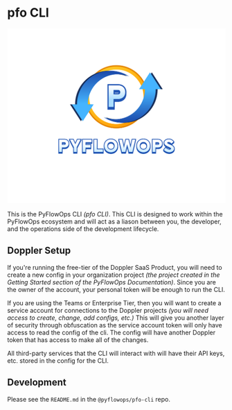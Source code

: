 # pfo CLI

![alt text](FullLogo_Transparent.png)

This is the PyFlowOps CLI _(pfo CLI)_. This CLI is designed to work within the PyFlowOps
ecosystem and will act as a liason between you, the developer, and the operations side
of the development lifecycle.

## Doppler Setup

If you're running the free-tier of the Doppler SaaS Product, you will need to create a new config
in your organization project _(the project created in the Getting Started section of the PyFlowOps Documentation)_.
Since you are the owner of the account, your personal token will be enough to run the CLI.

If you are using the Teams or Enterprise Tier, then you will want to create a service account for connections to the
Doppler projects _(you will need access to create, change, add configs, etc.)_ This will give you another layer of
security through obfuscation as the service account token will only have access to read the config of the cli. The
config will have another Doppler token that has access to make all of the changes.

All third-party services that the CLI will interact with will have their API keys, etc. stored in the 
config for the CLI.

## Development

Please see the `README.md` in the `@pyflowops/pfo-cli` repo.
